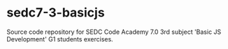 # sedc7-3-basicjs
Source code repository for SEDC Code Academy 7.0 3rd subject 'Basic JS Development' G1 students exercises.
